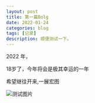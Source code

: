 ```yaml
---
layout: post
title: 第一篇Bolg
date: 2022-01-24
categories: blog
tags: [记录]
description: 顺便测试一下。
---
```


2022 年，

18岁了，今年将会是极其幸运的一年

希望继往开来,一展宏图

![测试图片](http://tva3.sinaimg.cn/mw600/008ah8ywly1gyngqvi7mvj30qo0zkdkn.jpg)








